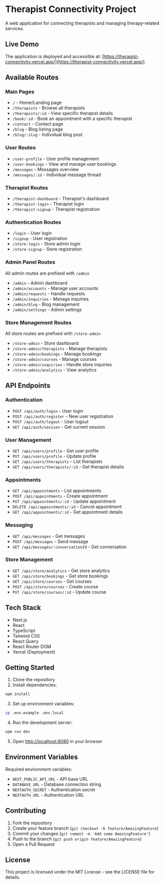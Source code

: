 # Therapist Connectivity Project

A web application for connecting therapists and managing therapy-related services.

## Live Demo
The application is deployed and accessible at: [https://therapist-connectivity.vercel.app/](https://therapist-connectivity.vercel.app/)

## Available Routes

### Main Pages
- `/` - Home/Landing page
- `/therapists` - Browse all therapists
- `/therapists/:id` - View specific therapist details
- `/book/:id` - Book an appointment with a specific therapist
- `/contact` - Contact page
- `/blog` - Blog listing page
- `/blog/:slug` - Individual blog post

### User Routes
- `/user-profile` - User profile management
- `/user-bookings` - View and manage user bookings
- `/messages` - Messages overview
- `/messages/:id` - Individual message thread

### Therapist Routes
- `/therapist-dashboard` - Therapist's dashboard
- `/therapist-login` - Therapist login
- `/therapist-signup` - Therapist registration

### Authentication Routes
- `/login` - User login
- `/signup` - User registration
- `/store-login` - Store admin login
- `/store-signup` - Store registration

### Admin Panel Routes
All admin routes are prefixed with `/admin`
- `/admin` - Admin dashboard
- `/admin/accounts` - Manage user accounts
- `/admin/requests` - Handle requests
- `/admin/inquiries` - Manage inquiries
- `/admin/blog` - Blog management
- `/admin/settings` - Admin settings

### Store Management Routes
All store routes are prefixed with `/store-admin`
- `/store-admin` - Store dashboard
- `/store-admin/therapists` - Manage therapists
- `/store-admin/bookings` - Manage bookings
- `/store-admin/courses` - Manage courses
- `/store-admin/inquiries` - Handle store inquiries
- `/store-admin/analytics` - View analytics

## API Endpoints

### Authentication
- `POST /api/auth/login` - User login
- `POST /api/auth/register` - New user registration
- `POST /api/auth/logout` - User logout
- `GET /api/auth/session` - Get current session

### User Management
- `GET /api/users/profile` - Get user profile
- `PUT /api/users/profile` - Update profile
- `GET /api/users/therapists` - List therapists
- `GET /api/users/therapists/:id` - Get therapist details

### Appointments
- `GET /api/appointments` - List appointments
- `POST /api/appointments` - Create appointment
- `PUT /api/appointments/:id` - Update appointment
- `DELETE /api/appointments/:id` - Cancel appointment
- `GET /api/appointments/:id` - Get appointment details

### Messaging
- `GET /api/messages` - Get messages
- `POST /api/messages` - Send message
- `GET /api/messages/:conversationId` - Get conversation

### Store Management
- `GET /api/store/analytics` - Get store analytics
- `GET /api/store/bookings` - Get store bookings
- `GET /api/store/courses` - Get courses
- `POST /api/store/courses` - Create course
- `PUT /api/store/courses/:id` - Update course

## Tech Stack

- Next.js
- React
- TypeScript
- Tailwind CSS
- React Query
- React Router DOM
- Vercel (Deployment)

## Getting Started

1. Clone the repository
2. Install dependencies:
```bash
npm install
```

3. Set up environment variables:
```bash
cp .env.example .env.local
```

4. Run the development server:
```bash
npm run dev
```

5. Open [http://localhost:8080](http://localhost:8080) in your browser

## Environment Variables

Required environment variables:
- `NEXT_PUBLIC_API_URL` - API base URL
- `DATABASE_URL` - Database connection string
- `NEXTAUTH_SECRET` - Authentication secret
- `NEXTAUTH_URL` - Authentication URL

## Contributing

1. Fork the repository
2. Create your feature branch (`git checkout -b feature/AmazingFeature`)
3. Commit your changes (`git commit -m 'Add some AmazingFeature'`)
4. Push to the branch (`git push origin feature/AmazingFeature`)
5. Open a Pull Request

## License

This project is licensed under the MIT License - see the LICENSE file for details.
